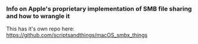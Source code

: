 ### Info on Apple's proprietary implementation of SMB file sharing and how to wrangle it

This has it's own repo here: https://github.com/scriptsandthings/macOS_smbx_things
